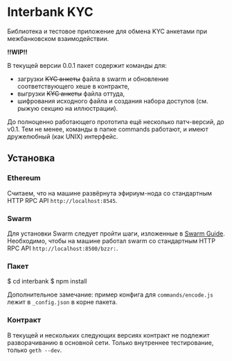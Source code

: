 # Interbank KYC

Библиотека и тестовое приложение для обмена KYC анкетами при межбанковском взаимодействии.

**!!WIP!!**

В текущей версии 0.0.1 пакет содержит команды  для:
* загрузки <s>KYC анкеты</s> файла в swarm и обновление соответствующего хеше в контракте,
* выгрузки <s>KYC анкеты</s> файла оттуда,
* шифрования исходного файла и создания набора доступов (см. рыжую секцию на иллюстрации).

До полноценно работающего прототипа ещё несколько патч-версий, до v0.1. Тем не менее,
команды в папке commands работают, и имеют дружелюбный (как UNIX) интерфейс.

## Установка

### Ethereum

Считаем, что на машине развёрнута эфириум-нода со стандартным HTTP RPC API `http://localhost:8545`.
 
### Swarm 

Для установки Swarm следует пройти шаги, изложенные в [Swarm Guide](https://swarm-guide.readthedocs.io/en/latest/installation.html).
Необходимо, чтобы на машине работал swarm со стандартным HTTP RPC API `http://localhost:8500/bzzr:`.

### Пакет

$ cd interbank
$ npm install

Дополнительное замечание: пример конфига для `commands/encode.js` лежит в `_config.json` в корне пакета. 

### Контракт

В текущей и нескольких следующих версиях контракт не подлежит разворачиванию в основной сети. Только внутреннее тестирование, только `geth --dev`.
